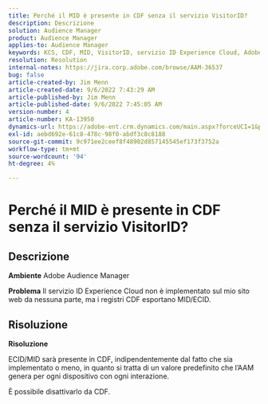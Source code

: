 ```yaml
---
title: Perché il MID è presente in CDF senza il servizio VisitorID?
description: Descrizione
solution: Audience Manager
product: Audience Manager
applies-to: Audience Manager
keywords: KCS, CDF, MID, VisitorID, servizio ID Experience Cloud, Adobe Audience Manager, AAM
resolution: Resolution
internal-notes: https://jira.corp.adobe.com/browse/AAM-36537
bug: false
article-created-by: Jim Menn
article-created-date: 9/6/2022 7:43:29 AM
article-published-by: Jim Menn
article-published-date: 9/6/2022 7:45:05 AM
version-number: 4
article-number: KA-13950
dynamics-url: https://adobe-ent.crm.dynamics.com/main.aspx?forceUCI=1&pagetype=entityrecord&etn=knowledgearticle&id=efa85997-b72d-ed11-9db1-0022480866ad
exl-id: aebd692e-61c8-478c-98f0-abdf3c8c8188
source-git-commit: 9c971ee2ceef8f48902d857145545ef173f3752a
workflow-type: tm+mt
source-wordcount: '94'
ht-degree: 4%

---
```


# Perché il MID è presente in CDF senza il servizio VisitorID?

## Descrizione


<b>Ambiente</b>
Adobe Audience Manager

<b>Problema</b>
Il servizio ID Experience Cloud non è implementato sul mio sito web da nessuna parte, ma i registri CDF esportano MID/ECID.


## Risoluzione


<b>Risoluzione</b>

ECID/MID sarà presente in CDF, indipendentemente dal fatto che sia implementato o meno, in quanto si tratta di un valore predefinito che l’AAM genera per ogni dispositivo con ogni interazione.

È possibile disattivarlo da CDF.
